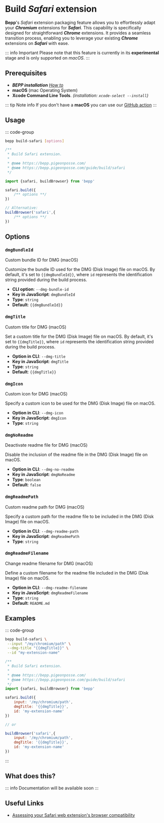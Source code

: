 # Build _Safari_ extension

<script>
 // At the moment it is the only way I know for a string with {{}} to be rendered with vitepress
 const dmgTitle = '{{id}} (Safari extension)'
 const dmgBundleId = 'com.bepp.{{id}}'
</script>

**Bepp**'s _Safari_ extension packaging feature allows you to effortlessly adapt your **_Chromium_** extensions for **_Safari_**. This capability is specifically designed for straightforward **_Chrome_** extensions. It provides a seamless transition process, enabling you to leverage your existing **_Chrome_** extensions on **_Safari_** with ease.

::: info Important
Please note that this feature is currently in its **experimental** stage and is only supported on _macOS_.
:::

## Prerequisites

- **__BEPP_ installation_** [_How to_](/guide/getting-started#installation)
- **macOS** (mac Operating System)
- **Xcode Command Line Tools**. _(installation: `xcode-select --install`)_

::: tip Note
info If you don't have a **macOS** you can use our [GitHub action](/guide/gh-action)
:::

## Usage

::: code-group

```bash
bepp build-safari [options]
```

```js
/**
 * Build Safari extension.
 * 
 * @see https://bepp.pigeonposse.com/
 * @see https://bepp.pigeonposse.com/guide/build/safari
 */

import {safari, buildBrowser} from 'bepp'

safari.build({
    /** options **/
})

// Alternative:
buildBrowser('safari',{
    /** options **/
})
```

## Options

<!--@include: ../../partials/build-browser-chromium-input.md-->
<!--@include: ../../partials/build-browser-shared.md-->

### `dmgBundleId`

Custom bundle ID for DMG (macOS)

Customize the bundle ID used for the DMG (Disk Image) file on macOS. By default, it's set to `{{dmgBundleId}}`, where `id` represents the identification string provided during the build process.

- **CLI option**: `--dmg-bundle-id`
- **Key in JavaScript**: `dmgBundleId`
- **Type**: `string`
- **Default**: `{{dmgBundleId}}`

### `dmgTitle`

Custom title for DMG (macOS)

Set a custom title for the DMG (Disk Image) file on macOS. By default, it's set to `{{dmgTitle}}`, where `id` represents the identification string provided during the build process.

- **Option in CLI**: `--dmg-title`
- **Key in JavaScript**: `dmgTitle`
- **Type**: `string`
- **Default**: `{{dmgTitle}}`

### `dmgIcon`

Custom icon for DMG (macOS)

Specify a custom icon to be used for the DMG (Disk Image) file on macOS.

- **Option in CLI**: `--dmg-icon`
- **Key in JavaScript**: `dmgIcon`
- **Type**: `string`

### `dmgNoReadme`

Deactivate readme file for DMG (macOS)

Disable the inclusion of the readme file in the DMG (Disk Image) file on macOS.

- **Option in CLI**: `--dmg-no-readme`
- **Key in JavaScript**: `dmgNoReadme`
- **Type**: `boolean`
- **Default**: `false`

### `dmgReadmePath`

Custom readme path for DMG (macOS)

Specify a custom path for the readme file to be included in the DMG (Disk Image) file on macOS.

- **Option in CLI**: `--dmg-readme-path`
- **Key in JavaScript**: `dmgReadmePath`
- **Type**: `string`

### `dmgReadmeFilename`

Change readme filename for DMG (macOS)

Define a custom filename for the readme file included in the DMG (Disk Image) file on macOS.

- **Option in CLI**: `--dmg-readme-filename`
- **Key in JavaScript**: `dmgReadmeFilename`
- **Type**: `string`
- **Default**: `README.md`

<!--@include: ../../partials/options-shared.md-->

## Examples

::: code-group

```bash
bepp build-safari \
 --input "/my/chromium/path" \
 --dmg-title "{{dmgTitle}}" \
 --id "my-extension-name"
```

```js
/**
 * Build Safari extension.
 * 
 * @see https://bepp.pigeonposse.com/
 * @see https://bepp.pigeonposse.com/guide/build/safari
 */
import {safari, buildBrowser} from 'bepp'

safari.build({
    input: '/my/chromium/path',
    dmgTitle: '{{dmgTitle}}',
    id: 'my-extension-name'
})

// or

buildBrowser('safari',{
    input: '/my/chromium/path',
    dmgTitle: '{{dmgTitle}}',
    id: 'my-extension-name'
})
```

:::

## What does this?

::: info Documentation will be available soon
:::

## Useful Links

- [Assessing your Safari web extension's browser compatibility
](https://developer.apple.com/documentation/safariservices/safari_web_extensions/assessing_your_safari_web_extension_s_browser_compatibility)

